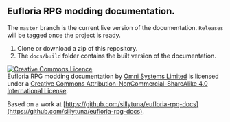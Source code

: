 ## Eufloria RPG modding documentation.

The `master` branch is the current live version of the documentation. `Releases` will be tagged once the project is ready.

1. Clone or download a zip of this repository.
2. The `docs/build` folder contains the built version of the documentation. 


[![Creative Commons Licence](https://i.creativecommons.org/l/by-nc-sa/4.0/88x31.png)](http://creativecommons.org/licenses/by-nc-sa/4.0/)  
<span xmlns:dct="http://purl.org/dc/terms/" property="dct:title">Eufloria RPG modding documentation</span> by [Omni Systems Limited](http://www.omni-labs.com/) is licensed under a [Creative Commons Attribution-NonCommercial-ShareAlike 4.0 International License](http://creativecommons.org/licenses/by-nc-sa/4.0/).  

Based on a work at [https://github.com/sillytuna/eufloria-rpg-docs](https://github.com/sillytuna/eufloria-rpg-docs).
